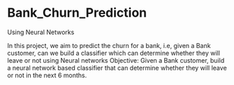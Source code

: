 # Bank_Churn_Prediction
Using Neural Networks

In this project, we aim to predict the churn for a bank, i.e, given a Bank customer, can we build a classifier which can determine whether they will leave or not using Neural networks
Objective:
Given a Bank customer, build a neural network based classifier that can determine whether they will leave or not in the next 6 months.
